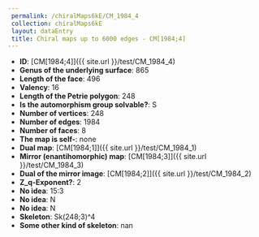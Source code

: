 ```yaml
--- 
 permalink: /chiralMaps6kE/CM_1984_4 
 collection: chiralMaps6kE
 layout: dataEntry
 title: Chiral maps up to 6000 edges - CM[1984;4]
---
```


- **ID**: [CM[1984;4]]({{ site.url }}/test/CM_1984_4)
- **Genus of the underlying surface**: 865
- **Length of the face**: 496
- **Valency**: 16
- **Length of the Petrie polygon**: 248
- **Is the automorphism group solvable?**: S
- **Number of vertices**: 248
- **Number of edges**: 1984
- **Number of faces**: 8
- **The map is self-**: none
- **Dual map**: [CM[1984;1]]({{ site.url }}/test/CM_1984_1)
- **Mirror (enantihomorphic) map**: [CM[1984;3]]({{ site.url }}/test/CM_1984_3)
- **Dual of the mirror image**: [CM[1984;2]]({{ site.url }}/test/CM_1984_2)
- **Z_q-Exponent?**: 2
- **No idea**:  15:3
- **No idea**: N
- **No idea**: N
- **Skeleton**: Sk(248;3)^4
- **Some other kind of skeleton**: nan

